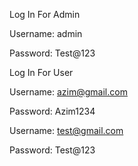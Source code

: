 Log In For Admin 

Username: admin

Password: Test@123

Log In For User 

Username: azim@gmail.com

Password: Azim1234

Username: test@gmail.com

Password: Test@123
